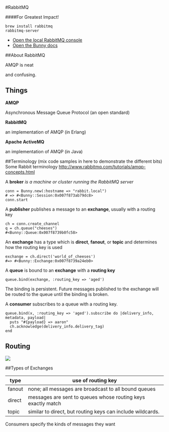 #RabbitMQ

####For Greatest Impact!

```
brew install rabbitmq
rabbitmq-server
```

* [Open the local RabbitMQ console](http://localhost:15672/#/channels)
* [Open the Bunny docs](http://rubybunny.info/)

##About RabbitMQ

AMQP is neat

and confusing.

## Things

**AMQP**

Asynchronous Message Queue Protocol (an open standard)

**RabbitMQ**

an implementation of AMQP (in Erlang)

**Apache ActiveMQ**

an implementation of AMQP (in Java)


##Terminology
(mix code samples in here to demonstrate the different bits)
Some Rabbit terminology
http://www.rabbitmq.com/tutorials/amqp-concepts.html

A **broker**
_is a machine or cluster running the RabbitMQ server_

```
conn = Bunny.new(:hostname => "rabbit.local")
# => #<Bunny::Session:0x007f873ab79dc8>
conn.start
```

A **publisher**
publishes a message to an **exchange**, usually with a routing key

```
ch = conn.create_channel
q = ch.queue("cheeses")
#<Bunny::Queue:0x007f8739b0fc58>
```

An **exchange** has a type
which is **direct**, **fanout**, or **topic** and determines how the routing key is used

```
exchange = ch.direct('world_of_cheeses') 
#=> #<Bunny::Exchange:0x007f8739a24eb0>
```

A **queue** is bound to an **exchange** with a **routing key**

```
queue.bind(exchange, :routing_key => 'aged')
```

The binding is persistent. Future messages published to the exchange will be routed to the queue until the binding is broken.

A **consumer** subscribes to a queue with a routing key.

```
queue.bind(x, :routing_key => 'aged').subscribe do |delivery_info, metadata, payload|
  puts "#{payload} => aaron"
  ch.acknowledge(delivery_info.delivery_tag)
end
```

## Routing

![](http://www.rabbitmq.com/img/tutorials/intro/hello-world-example-routing.png)

##Types of Exchanges

| type   | use of routing key |
|--------|--------------------|
| fanout | none; all messages are broadcast to all bound queues |
| direct | messages are sent to queues whose routing keys exactly match |
| topic  | similar to direct, but routing keys can include wildcards. |

Consumers specify the kinds of messages they want